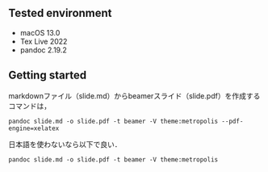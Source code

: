 ## Tested environment

- macOS 13.0
- Tex Live 2022
- pandoc 2.19.2

## Getting started
markdownファイル（slide.md）からbeamerスライド（slide.pdf）を作成するコマンドは，
```
pandoc slide.md -o slide.pdf -t beamer -V theme:metropolis --pdf-engine=xelatex
```
日本語を使わないなら以下で良い．
```
pandoc slide.md -o slide.pdf -t beamer -V theme:metropolis
```
